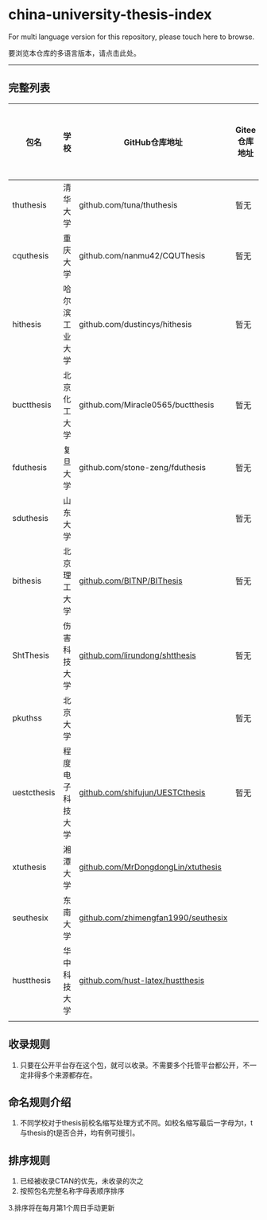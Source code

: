 # china-university-thesis-index

For multi language version for this repository, please touch here to browse.

要浏览本仓库的多语言版本，请点击此处。

---

## 完整列表

| 包名       | 学校           | GitHub仓库地址                    | Gitee仓库地址 | GitLab仓库地址 | CTAN仓库地址            | 已被学校承认 |
| ---------- | -------------- | --------------------------------- | ------------- | -------------- | ----------------------- | ------------ |
| thuthesis  | 清华大学       | github.com/tuna/thuthesis         | 暂无          | 暂无           | ctan.org/pkg/thuthesis  |              |
| cquthesis  | 重庆大学       | github.com/nanmu42/CQUThesis      | 暂无          | 暂无           | ctan.org/pkg/cquthesis  |              |
| hithesis   | 哈尔滨工业大学 | github.com/dustincys/hithesis     | 暂无          | 暂无           | ctan.org/pkg/hithesis   |              |
| buctthesis | 北京化工大学   | github.com/Miracle0565/buctthesis | 暂无          | 暂无           | ctan.org/pkg/buctthesis | 暂未承认     |
| fduthesis  | 复旦大学       | github.com/stone-zeng/fduthesis   | 暂无          | 暂无           |                         |              |
| sduthesis  | 山东大学       |    | 暂无          | 暂无           | ctan.org/pkg/sduthesis |              |
| bithesis | 北京理工大学     | [github.com/BITNP/BIThesis](https://github.com/BITNP/BIThesis) | 暂无          | 暂无           | ctan.org/pkg/bithesis |              |
| ShtThesis | 伤害科技大学   | [github.com/lirundong/shtthesis](https://github.com/lirundong/shtthesis) | 暂无          | 暂无           | ctan.org/pkg/shtthesis |              |
| pkuthss | 北京大学       |    | 暂无          | 暂无           | ctan.org/pkg/pkuthss |              |
| uestcthesis | 程度电子科技大学 | [github.com/shifujun/UESTCthesis](https://github.com/shifujun/UESTCthesis) | 暂无          | 暂无           | ctan.org/pkg/uestcthesis |              |
| xtuthesis | 湘潭大学         | [github.com/MrDongdongLin/xtuthesis](https://github.com/MrDongdongLin/xtuthesis) |  |  | ctan.org/pkg/xtuthesis | |
| seuthesix | 东南大学 | [github.com/zhimengfan1990/seuthesix](https://github.com/zhimengfan1990/seuthesix) |  |  | ctan.org/pkg/seuthesix | |
| hustthesis | 华中科技大学 | [github.com/hust-latex/hustthesis](https://github.com/hust-latex/hustthesis) |  |  | ctan.org/pkg/hustthesis | |
|  |                  |  |  |  |  | |

## 收录规则
1. 只要在公开平台存在这个包，就可以收录。不需要多个托管平台都公开，不一定非得多个来源都存在。

## 命名规则介绍

1. 不同学校对于thesis前校名缩写处理方式不同。如校名缩写最后一字母为t，t与thesis的t是否合并，均有例可援引。

## 排序规则

1. 已经被收录CTAN的优先，未收录的次之
2. 按照包名完整名称字母表顺序排序

3.排序将在每月第1个周日手动更新
